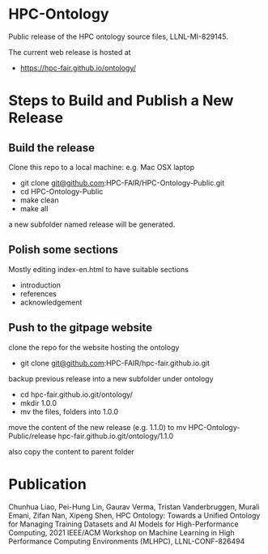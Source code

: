 # HPC-Ontology

Public release of the HPC ontology source files, LLNL-MI-829145.

The current web release is hosted at
* https://hpc-fair.github.io/ontology/

# Steps to Build and Publish a New Release

## Build the release

Clone this repo to a local machine: e.g. Mac OSX laptop

* git clone git@github.com:HPC-FAIR/HPC-Ontology-Public.git
* cd HPC-Ontology-Public
* make clean
* make all

a new subfolder named release will be generated. 

## Polish some sections

Mostly editing index-en.html to have suitable sections
* introduction
* references
* acknowledgement


## Push to the gitpage website

clone the repo for the website hosting the ontology
* git clone git@github.com:HPC-FAIR/hpc-fair.github.io.git


backup previous release into a new subfolder under ontology
* cd hpc-fair.github.io.git/ontology/
* mkdir 1.0.0
* mv the files, folders into 1.0.0

move the content of the new release (e.g. 1.1.0) to
 mv HPC-Ontology-Public/release  hpc-fair.github.io.git/ontology/1.1.0
   
also copy the content to parent folder

# Publication

Chunhua Liao, Pei-Hung Lin, Gaurav Verma, Tristan Vanderbruggen, Murali Emani, Zifan Nan, Xipeng Shen, HPC Ontology: Towards a Unified Ontology for Managing Training Datasets and AI Models for High-Performance Computing, 2021 IEEE/ACM Workshop on Machine Learning in High Performance Computing Environments (MLHPC), LLNL-CONF-826494
